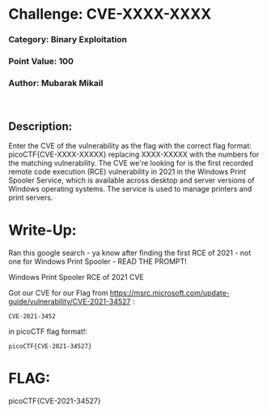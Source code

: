 # **Challenge:** CVE-XXXX-XXXX


### **Category:** Binary Exploitation
### **Point Value:** 100
### **Author:** Mubarak Mikail
<br>

## **Description:**
Enter the CVE of the vulnerability as the flag with the correct flag format: picoCTF{CVE-XXXX-XXXXX} replacing XXXX-XXXXX with the numbers for the matching vulnerability. The CVE we're looking for is the first recorded remote code execution (RCE) vulnerability in 2021 in the Windows Print Spooler Service, which is available across desktop and server versions of Windows operating systems. The service is used to manage printers and print servers.

# **Write-Up:**
  Ran this google search - ya know after finding the first RCE of 2021 - not one for Windows Print Spooler - READ THE PROMPT!

Windows Print Spooler RCE of 2021  CVE


Got our CVE for our Flag from https://msrc.microsoft.com/update-guide/vulnerability/CVE-2021-34527 :

```
CVE-2021-3452
```

in picoCTF flag format!:
```  
picoCTF{CVE-2021-34527}
```
# **FLAG:** 
picoCTF{CVE-2021-34527}

[^1]: Included links to the source code may be out of date as they were what I recorded during the competition, and may be different now.